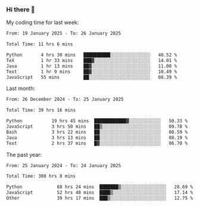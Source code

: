 ### Hi there 👋

My coding time for last week:

<!--START_SECTION:week-->

```txt
From: 19 January 2025 - To: 26 January 2025

Total Time: 11 hrs 6 mins

Python       4 hrs 30 mins   ██████████░░░░░░░░░░░░░░░   40.52 %
TeX          1 hr 33 mins    ███▓░░░░░░░░░░░░░░░░░░░░░   14.01 %
Java         1 hr 13 mins    ██▓░░░░░░░░░░░░░░░░░░░░░░   11.00 %
Text         1 hr 9 mins     ██▓░░░░░░░░░░░░░░░░░░░░░░   10.49 %
JavaScript   55 mins         ██░░░░░░░░░░░░░░░░░░░░░░░   08.39 %
```

<!--END_SECTION:week-->

Last month:

<!--START_SECTION:month-->

```txt
From: 26 December 2024 - To: 25 January 2025

Total Time: 39 hrs 16 mins

Python           19 hrs 45 mins  ████████████▓░░░░░░░░░░░░   50.33 %
JavaScript       3 hrs 50 mins   ██▒░░░░░░░░░░░░░░░░░░░░░░   09.78 %
Bash             3 hrs 22 mins   ██░░░░░░░░░░░░░░░░░░░░░░░   08.59 %
Java             3 hrs 13 mins   ██░░░░░░░░░░░░░░░░░░░░░░░   08.19 %
Text             2 hrs 37 mins   █▓░░░░░░░░░░░░░░░░░░░░░░░   06.70 %
```

<!--END_SECTION:month-->

The past year:

<!--START_SECTION:year-->

```txt
From: 25 January 2024 - To: 24 January 2025

Total Time: 308 hrs 8 mins

Python             88 hrs 24 mins  ███████▒░░░░░░░░░░░░░░░░░   28.69 %
JavaScript         52 hrs 48 mins  ████▒░░░░░░░░░░░░░░░░░░░░   17.14 %
Other              39 hrs 17 mins  ███▒░░░░░░░░░░░░░░░░░░░░░   12.75 %
```

<!--END_SECTION:year-->
